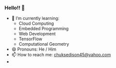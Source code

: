 ### Hello!! 👋

<!--
**chuksedison45/chuksedison45** is a ✨ _special_ ✨ repository because its `README.md` (this file) appears on your GitHub profile.

Here are some ideas to get you started:

- 🔭 I’m currently working on ...
- 🌱 I’m currently learning ...
- 👯 I’m looking to collaborate on ...
- 🤔 I’m looking for help with ...
- 💬 Ask me about ...
- 📫 How to reach me: ...
- 😄 Pronouns: ...
- ⚡ Fun fact: ...
-->

- 🌱 I’m currently learning:
  -  Cloud Computing
  -  Embedded Programming
  -  Web Development
  -  TensorFlow
  -  Computational Geometry
- 😄 Pronouns: He / Him
- 📫 How to reach me: chuksedison45@yahoo.com
- 
